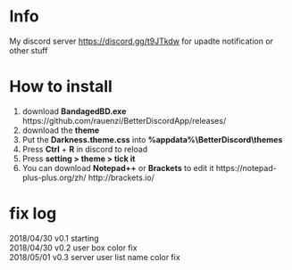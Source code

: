# Info
My discord server https://discord.gg/t9JTkdw for upadte notification or other stuff
 

# How to install
<ol>
<li>download <b>BandagedBD.exe</b> https://github.com/rauenzi/BetterDiscordApp/releases/</li>
<li>download the <b>theme</b></li>
<li>Put the <b>Darkness.theme.css</b> into <b>%appdata%\BetterDiscord\themes</b></li>
<li>Press <b>Ctrl</b> + <b>R</b> in discord to reload</li>
<li>Press <b>setting > theme > tick it</b></li>
<li>You can download <b>Notepad++</b> or <b>Brackets</b> to edit it https://notepad-plus-plus.org/zh/ http://brackets.io/</li>
</ol>
 
# fix log
2018/04/30 v0.1 starting <br>
2018/04/30 v0.2 user box color fix <br>
2018/05/01 v0.3 server user list name color fix <br>
